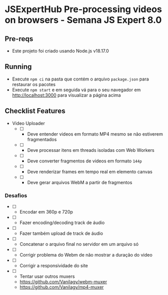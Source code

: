 # JSExpertHub Pre-processing videos on browsers - Semana JS Expert 8.0

## Pre-reqs

- Este projeto foi criado usando Node.js v18.17.0

## Running
- Execute `npm ci` na pasta que contém o arquivo `package.json` para restaurar os pacotes
- Execute `npm start` e em seguida vá para o seu navegador em [http://localhost:3000](http://localhost:3000) para visualizar a página acima

## Checklist Features

- Video Uploader
  - [ ] - Deve entender videos em formato MP4 mesmo se não estiverem fragmentados
  - [ ] - Deve processar itens em threads isoladas com Web Workers
  - [ ] - Deve converter fragmentos de videos em formato `144p`
  - [ ] - Deve renderizar frames em tempo real em elemento canvas
  - [ ] - Deve gerar arquivos WebM a partir de fragmentos

### Desafios
- [ ] - Encodar em 360p e 720p
- [ ] - Fazer encoding/decoding track de áudio
- [ ] - Fazer também upload de track de áudio
- [ ] - Concatenar o arquivo final no servidor em um arquivo só
- [ ] - Corrigir problema do Webm de não mostrar a duração do video
- [ ] - Corrigir a responsividade do site
- [ ] - Tentar usar outros muxers
  - https://github.com/Vanilagy/webm-muxer
  - https://github.com/Vanilagy/mp4-muxer
